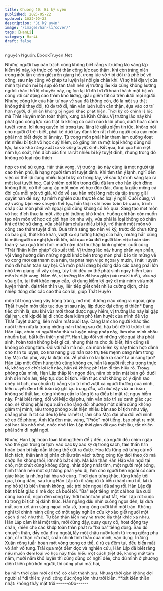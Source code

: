 ```yaml
---
title: Chương 40: Bí kỹ uyên
published: 2025-05-22
updated: 2025-05-22
description: 'Bí kỹ uyên'
image: '/images/han-li/cover/'
tags: [HanLi]
category: HanLi
draft: false
---
```


nguyên
Nguồn: EbookTruyen.Net

Những người hay oán trách cũng không biết rằng vị trưởng lão
sáng lập kiếm kỹ này, kỳ thực có một thân công lực cao thâm, khi
còn tráng niên trong một lần chém giết trên giang hồ, trong lúc vô
ý bị đối thủ phế bỏ võ công, sau này cũng vô pháp tu luyện lại nội
gia chân khí.
Vì sợ hãi địa vị của mình tại môn nội bị sụp đổ tan tành nên vị
trưởng lão kia cũng không hướng người khác thổ lộ chuyện này,
ngược lại từ đó trở đi hoàn thành một bộ võ công với cử động cao
thâm khó lường, giấu giếm tất cả trên dưới mọi người.
Nhưng công lực của hắn từ nay về sau đã không còn, đó là một
sự thật không thể thay đổi, từ đó trở đi, hắn vẫn luôn luôn cẩn
thận, dựa vào cơ trí hơn người, dĩ nhiên không bị người khác
phát hiện.
Thời kỳ đó chính là lúc mà Thất Huyền môn toàn thịnh, xưng bá
Kính Châu.
Vị trưởng lão này khi phát giác công lực xác thật là không có cách
nào khôi phục, dưới hoàn cảnh tuyệt vọng, lợi dụng quyền lợi
trong tay, lặng lẽ giấu giếm tin tức, không nói cho người ở trên
biết, phái kẻ dưới tay đánh lén rất nhiều người của các môn phái
nhỏ biết được bí ẩn này.
Từ trong môn phái hắn tham lam cưỡng đoạt rất nhiều bí tịch võ
học quý hiếm, cố gắng tìm ra một loại không dùng nội lực, lại có
khả năng xuất ra võ công tuyệt đỉnh.
Kết quả, trải qua hơn một năm lục soát, hắn đích xác tìm ra rất
nhiều bí kỹ tuyệt đỉnh, nhưng trong đó không có loại nào thích

hợp có thể sử dụng.
Hắn thất vọng.
Vị trưởng lão này cũng là một người tài cao thiên phú, là hạng
người tâm trí tuyệt đỉnh. Khi tâm tàn ý lạnh, nghĩ đến việc có thể
lợi dụng nhiều loại bí kỹ có trong tay, về sau tự mình sáng tạo ra
một loại tuyệt học.
Cái ý niệm gợi lên trong đầu đã làm cho hắn kích động không
thôi, có thể sáng lập một môn võ học độc đáo, đúng là giấc mộng
cả đời của mỗi một võ giả, từ đó về sau hắn một lòng một dạ tập
trung giải quyết nan đề này, tự mình nghiên cứu thực tế các loại ý
nghĩ. Cuối cùng, vì sợ vướng bận vào chuyện thế tục, hắn thậm
chí hoàn toàn bế quan, tranh chấp của môn phái với ngoại giới
cũng không có hỏi qua.
Sáng tạo một môn võ học đích thực là một việc phi thường khó
khăn. Huống chi hắn còn muốn tạo nên môn võ học có giới hạn
lớn như vậy, vừa phải là loại không có chân khí có thể sử dụng,
vừa phải hàm chứa nhiều bí kỹ, trở thành một môn võ công cao
thâm tuyệt đỉnh.
Quá trình sáng tạo nên vũ kỹ, trước đó chưa từng có bao giờ, thật
khó khăn, vượt xa sự tưởng tượng của hắn, nhưng hắn cũng là
một người có nghị lực rất lớn, trải qua nửa đời người làm việc
toàn tâm toàn ý, sau quá trình hơn mười năm dài thu thập kinh
nghiệm, cuối cùng "Trát Nhãn kiếm pháp" đã xuất thế.
Vị trưởng lão này hưng phấn vạn phần, vội vàng hướng đến
những người khác bên trong môn phái báo tin mừng về võ công
mới đại thành của hắn, thì phát hiện việc ngoài ý muốn, Thất
Huyền môn đã hoàn toàn suy bại. Cả môn phái đang bị đông đảo
các bang phái lớn nhỏ trên giang hồ vây công, tùy thời đều có thể
phát sinh nguy hiểm toàn môn bị diệt vong.
Năm đó, vị trưởng lão đã hoa giáp (sáu mươi tuổi), vừa sợ vừa
giận, tại thời khác nguy cấp, lợi dụng kiếm kỹ quỷ dị mà mình vừa
mới luyện thành, đại triển thần uy, liên tiếp giết chết nhiều cường
địch, chấp nhiếp đông đảo các cao thủ còn lại, giúp Thất Huyền

môn từ trong vòng vây trùng trùng, mở một đường máu xông ra
ngoài, giúp Thất Huyền môn tiếp tục duy trì sau này, lập được đại
công di thiên*
Đáng tiếc chính là, sau khi vừa mới thoát được nguy hiểm, vị
trưởng lão này lại gặp đại hạn, chỉ kịp để lại di chúc đem kiếm
phổ tâm huyết của mình để vào Thất Tuyệt đường, liền nhắm mắt
xuôi tay.
Càng làm cho người khác tiếc nuối thêm nữa là trong những năm
tháng sau đó, hậu bối đệ tử trước thời Hàn Lập, chưa có người
nào thử tu luyện công pháp này, làm cho minh châu nhuốm bụi,
bất kiến thiên nhật**.
Hàn Lập đối với những việc quá khứ phát sinh, hoàn toàn không
biết gì cả, nhưng thật ra cho dù biết, hắn cũng sẽ không có động
tâm. Đối với hắn mà nói, cái môn kiếm kỹ này thích hợp dành cho
hắn tu luyện, có khả năng giúp hắn bảo trụ tiểu mệnh đang nằm
trong tay Mặc đại phu, vậy là được rồi. Về phần nó lai lịch ra sao?
Là ai sáng tạo? Hàn Lập một điểm hứng thú cũng không có, hắn
là người rất chú trọng thực tế, không có chút lợi ích nào, hắn sẽ
không phí tâm đi tìm hiểu rõ.
Trong phòng của mình, Hàn Lập thắp lên ngọn đèn, nằm bò trên
mặt bàn gỗ, dưới ánh đèn hôn ám, tiếp tục đọc bí tịch.
Hắn thực chất không có ý định sao chép bí tịch, mà chuẩn bị bằng
vào trí nhớ vượt xa người thường của mình, kiên quyết đem hết
toàn bộ ghi tạc trong đầu, cứ như vậy vừa an toàn, không sợ thất
lạc, cũng không cần lo lắng lộ ra điều bí mật rất nguy hiểm này.
Phải biết rằng, đối với Mặc đại phu, hắn vẫn bảo trì sự cảnh giác
cực cao, sẽ không phải ngu xuẩn cho rằng đối phương một điểm
cũng không giám thị mình, nếu trong phòng xuất hiện nhiều bản
sao bí tịch như vậy, chẳng phải là tất cả đều lộ liễu ra hết ư, làm
cho Mặc đại phu đối với mình sẽ có đề phòng.
Ánh lửa đèn màu vàng, "Phốc" một tiếng, bạo phát ra một cái hoa
lửa nhỏ nhỏ, nhắc nhở Hàn Lập thời gian đã qua thật lâu, tất
nhiên phải sớm đi nghỉ ngơi.

Nhưng Hàn Lập hoàn toàn không thèm để ý đến, cả người đều
chìm ngập vào thế giới trong bí tịch, vào các kỹ xảo kỳ dị trong
sách, tâm thần hắn hoàn toàn bị hấp dẫn không thể dứt ra được.
Hoa lửa từng cái từng cái nổ lách tách, thân ảnh bị phản chiếu
trên vách tường cũng tùy thời theo đó mà chớp lên không thôi,
lớn nhỏ bất định. Mà bản thân Hàn Hập vẫn ngồi tại chỗ, một chút
cũng không động, nhất động nhất tĩnh, một người một bóng, hình
thành nên một sự tương phản yêu dị, làm cho người bên ngoài có
cảm giác khác lạ nhưng hài hòa vô cùng.
Thời gian từng khắc, từng khắc trôi qua, bóng dáng sau lưng Hàn
Lập từ rõ ràng từ từ biến thành mơ hồ, lại từ mơ hồ từ từ biến
thành không, sắc trời bên ngoài đã sáng rồi.
Hàn Lập đã bất tri bất giác si mê đọc cả buổi tối.
"Ba" một tiếng, một cái hoa lửa cuối cùng bạo nổ, ngọn đèn cũng
tùy thời hoàn toàn phụt tắt, Hàn Lập rút cuộc từ trong bí tịch bị
đánh thức.
Hắn ngẩng đầu nhìn xuống ngọn đèn, lại đưa mắt xem xét ánh
sáng ngoài cửa sổ, trong lòng cười khổ một trận.
Không nghĩ tới chính mình cũng có một ngày nghiên cứu kỹ xảo
giết người một cách si mê như thế. Tự bản thân hiện nay và
trước kia thật khác xa nhau.
Hàn Lập cảm khái một trận, mới đứng dậy, quay quay cổ, hoạt
động tay chân, khiến cho các khớp toàn thân phát ra "ba ba" tiếng
động. Sau đó chuyển thân, đẩy cửa đi ra ngoài, lấy một chậu
nước lạnh từ trong giếng phụ cận, cẩn thận rửa mặt, chấn chỉnh
tinh thần của mình, vận dụng Trường Xuân công tuần hoàn một
vòng trong cơ thể, ủ rũ cả đêm tựu đều biến mất vô ảnh vô tung.
Trải qua một đêm đọc và nghiên cứu, Hàn Lập đã biết rằng nếu
muốn đem loại võ học này thấu hiểu một cách triệt để, không mất
tám năm, mười năm khổ luyện thì cũng đừng có nghĩ đến, cho dù
mình ở phương diện thiên phú hơn người, thì cũng phải mất hai,

ba năm thời gian mới có thể có chút thành tựu.
Nhưng thời gian không đợi người a!
*di thiên: ý nói công đức rộng lớn như trời biển.
**bất kiến thiên nhật: không thấy mặt trời
------oOo------
